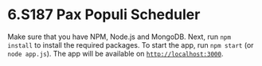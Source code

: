 # 6.S187 Pax Populi Scheduler

Make sure that you have NPM, Node.js and MongoDB. Next, run `npm install` to install the required packages.
To start the app, run `npm start` (or `node app.js`). The app will be available on [`http://localhost:3000`](http://localhost:3000).
